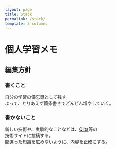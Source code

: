 ```yaml
---
layout: page
title: Stack
permalink: /stack/
template: 3-columns
---
```


# 個人学習メモ

## 編集方針

### 書くこと
自分の学習の備忘録として残す。  
よって、とりあえず箇条書きでどんどん増やしていく。  

### 書かないこと
新しい技術や、実験的なことなどは、[Qiita](https://qiita.com)等の  
技術サイトに投稿する。  
間違った知識を広めないように、内容を正確にする。  
